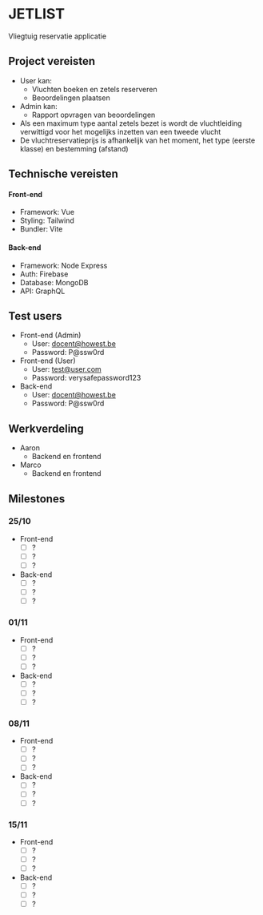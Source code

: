 # JETLIST
Vliegtuig reservatie applicatie

## Project vereisten
- User kan:
  - Vluchten boeken en zetels reserveren
  - Beoordelingen plaatsen
- Admin kan:
  - Rapport opvragen van beoordelingen
- Als een maximum type aantal zetels bezet is wordt de vluchtleiding verwittigd voor het mogelijks inzetten van een tweede vlucht
- De vluchtreservatieprijs is afhankelijk van het moment, het type (eerste klasse) en bestemming (afstand)

## Technische vereisten
#### Front-end
- Framework: Vue
- Styling: Tailwind
- Bundler: Vite

#### Back-end
- Framework: Node Express
- Auth: Firebase
- Database: MongoDB
- API: GraphQL

## Test users
- Front-end (Admin)
  - User: docent@howest.be
  - Password: P@ssw0rd
- Front-end (User)
  - User: test@user.com
  - Password: verysafepassword123
- Back-end
  - User: docent@howest.be
  - Password: P@ssw0rd

## Werkverdeling
- Aaron
  - Backend en frontend
- Marco
  - Backend en frontend


## Milestones
### 25/10 
- Front-end
  - [ ] ?
  - [ ] ?
  - [ ] ?
- Back-end
  - [ ] ?
  - [ ] ?
  - [ ] ?
### 01/11 
- Front-end
  - [ ] ?
  - [ ] ?
  - [ ] ?
- Back-end
  - [ ] ?
  - [ ] ?
  - [ ] ?
### 08/11 
- Front-end
  - [ ] ?
  - [ ] ?
  - [ ] ?
- Back-end
  - [ ] ?
  - [ ] ?
  - [ ] ?
### 15/11 
- Front-end
  - [ ] ?
  - [ ] ?
  - [ ] ?
- Back-end
  - [ ] ?
  - [ ] ?
  - [ ] ?
